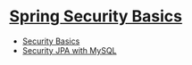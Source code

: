 # [Spring Security Basics](https://www.youtube.com/playlist?list=PLqq-6Pq4lTTYTEooakHchTGglSvkZAjnE)

- [Security Basics](securityBasics)
- [Security JPA with MySQL](security-jpa)
